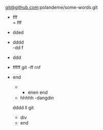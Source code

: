 git@github.com:polandeme/some-words.git  
- fff  
=  fff 
- dded  
- dddd  
-dd f
- ddd  
- fffff  git 
 -ff rnf  
 - end  
   - - enen end   
   - hhhhh
   -dangdin 

   dddd    ll git
   - div  
   - end 